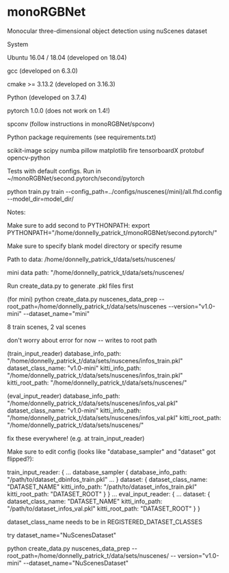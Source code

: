 # monoRGBNet
Monocular three-dimensional object detection using nuScenes dataset

System

Ubuntu 16.04 / 18.04 (developed on 18.04)

gcc (developed on 6.3.0)

cmake >= 3.13.2 (developed on 3.16.3)

Python (developed on 3.7.4)

pytorch 1.0.0 (does not work on 1.4!)

spconv (follow instructions in monoRGBNet/spconv)

Python package requirements (see requirements.txt)

scikit-image 
scipy 
numba 
pillow 
matplotlib
fire 
tensorboardX 
protobuf 
opencv-python

Tests with default configs. Run in ~/monoRGBNet/second.pytorch/second/pytorch

python train.py train --config_path=../configs/nuscenes(/mini)/all.fhd.config --model_dir=model_dir/

Notes:

Make sure to add second to PYTHONPATH:
export PYTHONPATH="/home/donnelly_patrick_t/monoRGBNet/second.pytorch/"

Make sure to specify blank model directory or specify resume

Path to data: /home/donnelly_patrick_t/data/sets/nuscenes/

mini data path: "/home/donnelly_patrick_t/data/sets/nuscenes/

Run create_data.py to generate .pkl files first

(for mini)
python create_data.py nuscenes_data_prep --root_path=/home/donnelly_patrick_t/data/sets/nuscenes --version="v1.0-mini" --dataset_name="mini"

8 train scenes, 2 val scenes

don't worry about error for now -- writes to root path

(train_input_reader)
database_info_path: "/home/donnelly_patrick_t/data/sets/nuscenes/infos_train.pkl"
dataset_class_name: "v1.0-mini"
kitti_info_path: "/home/donnelly_patrick_t/data/sets/nuscenes/infos_train.pkl"
kitti_root_path: "/home/donnelly_patrick_t/data/sets/nuscenes/"

(eval_input_reader)
database_info_path: "/home/donnelly_patrick_t/data/sets/nuscenes/infos_val.pkl"
dataset_class_name: "v1.0-mini"
kitti_info_path: "/home/donnelly_patrick_t/data/sets/nuscenes/infos_val.pkl"
kitti_root_path: "/home/donnelly_patrick_t/data/sets/nuscenes/"

fix these everywhere! (e.g. at train_input_reader)

Make sure to edit config (looks like "database_sampler" and "dataset" got flipped?):

train_input_reader: {
  ...
  database_sampler {
    database_info_path: "/path/to/dataset_dbinfos_train.pkl"
    ...
  }
  dataset: {
    dataset_class_name: "DATASET_NAME"
    kitti_info_path: "/path/to/dataset_infos_train.pkl"
    kitti_root_path: "DATASET_ROOT"
  }
}
...
eval_input_reader: {
  ...
  dataset: {
    dataset_class_name: "DATASET_NAME"
    kitti_info_path: "/path/to/dataset_infos_val.pkl"
    kitti_root_path: "DATASET_ROOT"
  }
}

dataset_class_name needs to be in REGISTERED_DATASET_CLASSES

try dataset_name="NuScenesDataset"

python create_data.py nuscenes_data_prep --root_path=/home/donnelly_patrick_t/data/sets/nuscenes/ --
version="v1.0-mini" --dataset_name="NuScenesDataset"


